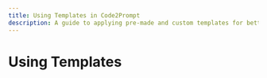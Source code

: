 ```yaml
---
title: Using Templates in Code2Prompt
description: A guide to applying pre-made and custom templates for better LLM prompts.
---
```


# Using Templates
